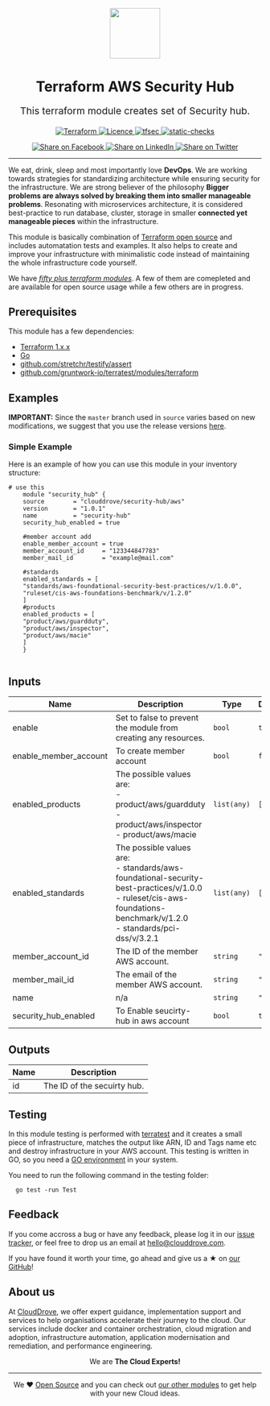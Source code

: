 <!-- This file was automatically generated by the `geine`. Make all changes to `README.yaml` and run `make readme` to rebuild this file. -->

<p align="center"> <img src="https://user-images.githubusercontent.com/50652676/62349836-882fef80-b51e-11e9-99e3-7b974309c7e3.png" width="100" height="100"></p>


<h1 align="center">
    Terraform AWS Security Hub
</h1>

<p align="center" style="font-size: 1.2rem;"> 
    This terraform module creates set of Security hub.
     </p>

<p align="center">

<a href="https://www.terraform.io">
  <img src="https://img.shields.io/badge/Terraform-v1.1.7-green" alt="Terraform">
</a>
<a href="LICENSE.md">
  <img src="https://img.shields.io/badge/License-APACHE-blue.svg" alt="Licence">
</a>
<a href="https://github.com/clouddrove/terraform-aws-security-hub/actions/workflows/tfsec.yml">
  <img src="https://github.com/clouddrove/terraform-aws-security-hub/actions/workflows/tfsec.yml/badge.svg" alt="tfsec">
</a>
<a href="https://github.com/clouddrove/terraform-aws-security-hub/actions/workflows/terraform.yml">
  <img src="https://github.com/clouddrove/terraform-aws-security-hub/actions/workflows/terraform.yml/badge.svg" alt="static-checks">
</a>


</p>
<p align="center">

<a href='https://facebook.com/sharer/sharer.php?u=https://github.com/clouddrove/terraform-aws-security-hub'>
  <img title="Share on Facebook" src="https://user-images.githubusercontent.com/50652676/62817743-4f64cb80-bb59-11e9-90c7-b057252ded50.png" />
</a>
<a href='https://www.linkedin.com/shareArticle?mini=true&title=Terraform+AWS+Security+Hub&url=https://github.com/clouddrove/terraform-aws-security-hub'>
  <img title="Share on LinkedIn" src="https://user-images.githubusercontent.com/50652676/62817742-4e339e80-bb59-11e9-87b9-a1f68cae1049.png" />
</a>
<a href='https://twitter.com/intent/tweet/?text=Terraform+AWS+Security+Hub&url=https://github.com/clouddrove/terraform-aws-security-hub'>
  <img title="Share on Twitter" src="https://user-images.githubusercontent.com/50652676/62817740-4c69db00-bb59-11e9-8a79-3580fbbf6d5c.png" />
</a>

</p>
<hr>


We eat, drink, sleep and most importantly love **DevOps**. We are working towards strategies for standardizing architecture while ensuring security for the infrastructure. We are strong believer of the philosophy <b>Bigger problems are always solved by breaking them into smaller manageable problems</b>. Resonating with microservices architecture, it is considered best-practice to run database, cluster, storage in smaller <b>connected yet manageable pieces</b> within the infrastructure. 

This module is basically combination of [Terraform open source](https://www.terraform.io/) and includes automatation tests and examples. It also helps to create and improve your infrastructure with minimalistic code instead of maintaining the whole infrastructure code yourself.

We have [*fifty plus terraform modules*][terraform_modules]. A few of them are comepleted and are available for open source usage while a few others are in progress.




## Prerequisites

This module has a few dependencies: 

- [Terraform 1.x.x](https://learn.hashicorp.com/terraform/getting-started/install.html)
- [Go](https://golang.org/doc/install)
- [github.com/stretchr/testify/assert](https://github.com/stretchr/testify)
- [github.com/gruntwork-io/terratest/modules/terraform](https://github.com/gruntwork-io/terratest)







## Examples


**IMPORTANT:** Since the `master` branch used in `source` varies based on new modifications, we suggest that you use the release versions [here](https://github.com/clouddrove/terraform-aws-security-hub/releases).


### Simple Example
Here is an example of how you can use this module in your inventory structure:
```hcl
# use this
    module "security_hub" {
    source        = "clouddrove/security-hub/aws"
    version       = "1.0.1"
    name          = "security-hub"
    security_hub_enabled = true

    #member account add
    enable_member_account = true
    member_account_id     = "123344847783"
    member_mail_id        = "example@mail.com"

    #standards 
    enabled_standards = [
    "standards/aws-foundational-security-best-practices/v/1.0.0",
    "ruleset/cis-aws-foundations-benchmark/v/1.2.0"
    ]
    #products
    enabled_products = [
    "product/aws/guardduty",
    "product/aws/inspector",
    "product/aws/macie"
    ]
    }
  
```






## Inputs

| Name | Description | Type | Default | Required |
|------|-------------|------|---------|:--------:|
| enable | Set to false to prevent the module from creating any resources. | `bool` | `true` | no |
| enable\_member\_account | To create member account | `bool` | `false` | no |
| enabled\_products | The possible values are:<br>- product/aws/guardduty<br>- product/aws/inspector<br>- product/aws/macie | `list(any)` | `[]` | no |
| enabled\_standards | The possible values are:<br>- standards/aws-foundational-security-best-practices/v/1.0.0<br>- ruleset/cis-aws-foundations-benchmark/v/1.2.0<br>- standards/pci-dss/v/3.2.1 | `list(any)` | `[]` | no |
| member\_account\_id | The ID of the member AWS account. | `string` | `""` | no |
| member\_mail\_id | The email of the member AWS account. | `string` | `""` | no |
| name | n/a | `string` | `""` | no |
| security\_hub\_enabled | To Enable seucirty-hub in aws account | `bool` | `true` | no |

## Outputs

| Name | Description |
|------|-------------|
| id | The ID of the secuirty hub. |




## Testing
In this module testing is performed with [terratest](https://github.com/gruntwork-io/terratest) and it creates a small piece of infrastructure, matches the output like ARN, ID and Tags name etc and destroy infrastructure in your AWS account. This testing is written in GO, so you need a [GO environment](https://golang.org/doc/install) in your system. 

You need to run the following command in the testing folder:
```hcl
  go test -run Test
```



## Feedback 
If you come accross a bug or have any feedback, please log it in our [issue tracker](https://github.com/clouddrove/terraform-aws-security-hub/issues), or feel free to drop us an email at [hello@clouddrove.com](mailto:hello@clouddrove.com).

If you have found it worth your time, go ahead and give us a ★ on [our GitHub](https://github.com/clouddrove/terraform-aws-security-hub)!

## About us

At [CloudDrove][website], we offer expert guidance, implementation support and services to help organisations accelerate their journey to the cloud. Our services include docker and container orchestration, cloud migration and adoption, infrastructure automation, application modernisation and remediation, and performance engineering.

<p align="center">We are <b> The Cloud Experts!</b></p>
<hr />
<p align="center">We ❤️  <a href="https://github.com/clouddrove">Open Source</a> and you can check out <a href="https://github.com/clouddrove">our other modules</a> to get help with your new Cloud ideas.</p>

  [website]: https://clouddrove.com
  [github]: https://github.com/clouddrove
  [linkedin]: https://cpco.io/linkedin
  [twitter]: https://twitter.com/clouddrove/
  [email]: https://clouddrove.com/contact-us.html
  [terraform_modules]: https://github.com/clouddrove?utf8=%E2%9C%93&q=terraform-&type=&language=
